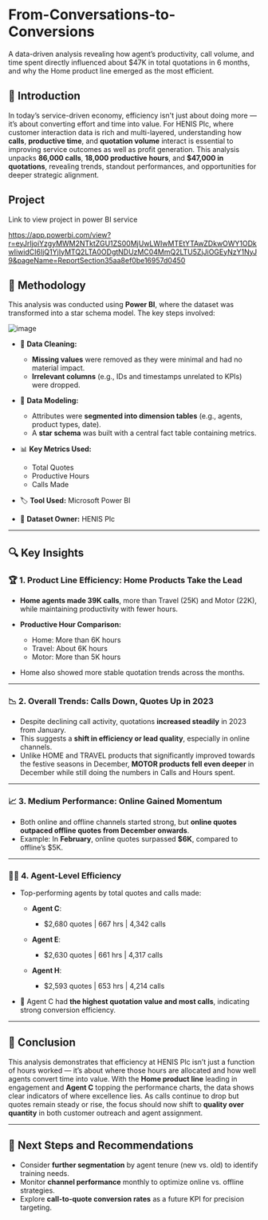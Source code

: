 # From-Conversations-to-Conversions
A data-driven analysis revealing how agent’s productivity, call volume, and time spent directly influenced about $47K in total quotations in 6 months, and why the Home product line emerged as the most efficient.
## 📖 **Introduction**

In today’s service-driven economy, efficiency isn't just about doing more — it’s about converting effort and time into value. For HENIS Plc, where customer interaction data is rich and multi-layered, understanding how **calls**, **productive time**, and **quotation volume** interact is essential to improving service outcomes as well as profit generation. This analysis unpacks **86,000 calls**, **18,000 productive hours**, and **\$47,000 in quotations**, revealing trends, standout performances, and opportunities for deeper strategic alignment.

## **Project**
Link to view project in power BI service 

https://app.powerbi.com/view?r=eyJrIjoiYzgyMWM2NTktZGU1ZS00MjUwLWIwMTEtYTAwZDkwOWY1ODkwIiwidCI6IjQ1YjIyMTQ2LTA0ODgtNDUzMC04MmQ2LTU5ZjJiOGEyNzY1NyJ9&pageName=ReportSection35aa8ef0be16957d0450
## 🧩 **Methodology**

This analysis was conducted using **Power BI**, where the dataset was transformed into a star schema model. The key steps involved:

![image](https://github.com/user-attachments/assets/86600366-b1a2-4fe3-97c2-24faa26f8c3d)

* 🧼 **Data Cleaning:**

  * **Missing values** were removed as they were minimal and had no material impact.
  * **Irrelevant columns** (e.g., IDs and timestamps unrelated to KPIs) were dropped.

* 🧠 **Data Modeling:**

  * Attributes were **segmented into dimension tables** (e.g., agents, product types, date).
  * A **star schema** was built with a central fact table containing metrics.

* 📊 **Key Metrics Used:**

  * Total Quotes
  * Productive Hours
  * Calls Made

* 🏷 **Tool Used:** Microsoft Power BI

* 🏢 **Dataset Owner:** HENIS Plc

---

## 🔍 **Key Insights**

### 🏆 1. **Product Line Efficiency: Home Products Take the Lead**

* **Home agents made 39K calls**, more than Travel (25K) and Motor (22K), while maintaining productivity with fewer hours.
* **Productive Hour Comparison:**

  * Home: More than 6K hours
  * Travel: About 6K hours
  * Motor: More than 5K hours
* Home also showed more stable quotation trends across the months.

---

### 📉 2. **Overall Trends: Calls Down, Quotes Up in 2023**

* Despite declining call activity, quotations **increased steadily** in 2023 from January.
* This suggests a **shift in efficiency or lead quality**, especially in online channels.
* Unlike HOME and TRAVEL products that significantly improved towards the festive seasons in December, **MOTOR products fell even deeper** in December while still doing the numbers in Calls and Hours spent.

---

### 📈 3. **Medium Performance: Online Gained Momentum**

* Both online and offline channels started strong, but **online quotes outpaced offline quotes from December onwards**.
* Example: In **February**, online quotes surpassed **\$6K**, compared to offline’s \$5K.

---

### 👩‍💼 4. **Agent-Level Efficiency**

* Top-performing agents by total quotes and calls made:

  * **Agent C**:

    * \$2,680 quotes | 667 hrs | 4,342 calls
  * **Agent E**:

    * \$2,630 quotes | 661 hrs | 4,317 calls
  * **Agent H**:

    * \$2,593 quotes | 653 hrs | 4,214 calls

* 📌 Agent C had **the highest quotation value and most calls**, indicating strong conversion efficiency.

---

## 📌 **Conclusion**

This analysis demonstrates that efficiency at HENIS Plc isn’t just a function of hours worked — it’s about where those hours are allocated and how well agents convert time into value. With the **Home product line** leading in engagement and **Agent C** topping the performance charts, the data shows clear indicators of where excellence lies. As calls continue to drop but quotes remain steady or rise, the focus should now shift to **quality over quantity** in both customer outreach and agent assignment.

---

## 📎 **Next Steps and Recommendations**

* Consider **further segmentation** by agent tenure (new vs. old) to identify training needs.
* Monitor **channel performance** monthly to optimize online vs. offline strategies.
* Explore **call-to-quote conversion rates** as a future KPI for precision targeting.
